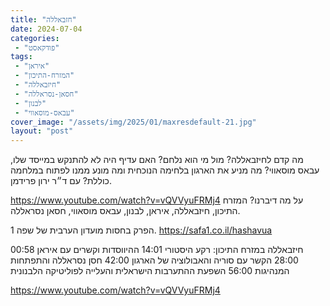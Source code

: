 ```yaml
---
title: "חזבאללה"
date: 2024-07-04
categories: 
 - "פודקאסט"
tags: 
 - "איראן"
 - "המזרח-התיכון"
 - "חיזבאללה"
 - "חסאן-נסראללה"
 - "לבנון"
 - "עבאס-מוסאווי"
cover_image: "/assets/img/2025/01/maxresdefault-21.jpg"
layout: "post"
---
```


מה קדם לחיזבאללה? מול מי הוא נלחם? האם עדיף היה לא להתנקש במייסד שלו, עבאס מוסאווי? מה מניע את הארגון בלחימה הנוכחית ומה מונע ממנו לפתוח במלחמה כוללת? עם ד״ר ירון פרידמן.

<https://www.youtube.com/watch?v=vQVVyuFRMj4>
על מה דיברנו? המזרח התיכון, חיזבאללה, איראן, לבנון, עבאס מוסאווי, חסאן נסראללה.

הפרק בחסות מועדון הערבית של שפה 1. <https://safa1.co.il/hashavua>

00:58 חיזבאללה במזרח התיכון: רקע היסטורי
14:01 ההיווסדות וקשרים עם איראן
28:00 הקשר עם סוריה והאבולוציה של הארגון
42:00 חסן נסראללה והתפתחות המנהיגות
56:00 השפעת ההתערבות הישראלית והעלייה לפוליטיקה הלבנונית

<https://www.youtube.com/watch?v=vQVVyuFRMj4>
